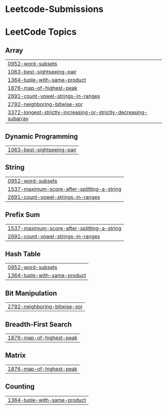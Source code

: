 # Leetcode-Submissions
<!---LeetCode Topics Start-->
# LeetCode Topics
## Array
|  |
| ------- |
| [0952-word-subsets](https://github.com/Hitanshparikh/Leetcode-Submissions/tree/master/0952-word-subsets) |
| [1063-best-sightseeing-pair](https://github.com/Hitanshparikh/Leetcode-Submissions/tree/master/1063-best-sightseeing-pair) |
| [1364-tuple-with-same-product](https://github.com/Hitanshparikh/Leetcode-Submissions/tree/master/1364-tuple-with-same-product) |
| [1876-map-of-highest-peak](https://github.com/Hitanshparikh/Leetcode-Submissions/tree/master/1876-map-of-highest-peak) |
| [2691-count-vowel-strings-in-ranges](https://github.com/Hitanshparikh/Leetcode-Submissions/tree/master/2691-count-vowel-strings-in-ranges) |
| [2792-neighboring-bitwise-xor](https://github.com/Hitanshparikh/Leetcode-Submissions/tree/master/2792-neighboring-bitwise-xor) |
| [3372-longest-strictly-increasing-or-strictly-decreasing-subarray](https://github.com/Hitanshparikh/Leetcode-Submissions/tree/master/3372-longest-strictly-increasing-or-strictly-decreasing-subarray) |
## Dynamic Programming
|  |
| ------- |
| [1063-best-sightseeing-pair](https://github.com/Hitanshparikh/Leetcode-Submissions/tree/master/1063-best-sightseeing-pair) |
## String
|  |
| ------- |
| [0952-word-subsets](https://github.com/Hitanshparikh/Leetcode-Submissions/tree/master/0952-word-subsets) |
| [1537-maximum-score-after-splitting-a-string](https://github.com/Hitanshparikh/Leetcode-Submissions/tree/master/1537-maximum-score-after-splitting-a-string) |
| [2691-count-vowel-strings-in-ranges](https://github.com/Hitanshparikh/Leetcode-Submissions/tree/master/2691-count-vowel-strings-in-ranges) |
## Prefix Sum
|  |
| ------- |
| [1537-maximum-score-after-splitting-a-string](https://github.com/Hitanshparikh/Leetcode-Submissions/tree/master/1537-maximum-score-after-splitting-a-string) |
| [2691-count-vowel-strings-in-ranges](https://github.com/Hitanshparikh/Leetcode-Submissions/tree/master/2691-count-vowel-strings-in-ranges) |
## Hash Table
|  |
| ------- |
| [0952-word-subsets](https://github.com/Hitanshparikh/Leetcode-Submissions/tree/master/0952-word-subsets) |
| [1364-tuple-with-same-product](https://github.com/Hitanshparikh/Leetcode-Submissions/tree/master/1364-tuple-with-same-product) |
## Bit Manipulation
|  |
| ------- |
| [2792-neighboring-bitwise-xor](https://github.com/Hitanshparikh/Leetcode-Submissions/tree/master/2792-neighboring-bitwise-xor) |
## Breadth-First Search
|  |
| ------- |
| [1876-map-of-highest-peak](https://github.com/Hitanshparikh/Leetcode-Submissions/tree/master/1876-map-of-highest-peak) |
## Matrix
|  |
| ------- |
| [1876-map-of-highest-peak](https://github.com/Hitanshparikh/Leetcode-Submissions/tree/master/1876-map-of-highest-peak) |
## Counting
|  |
| ------- |
| [1364-tuple-with-same-product](https://github.com/Hitanshparikh/Leetcode-Submissions/tree/master/1364-tuple-with-same-product) |
<!---LeetCode Topics End-->
